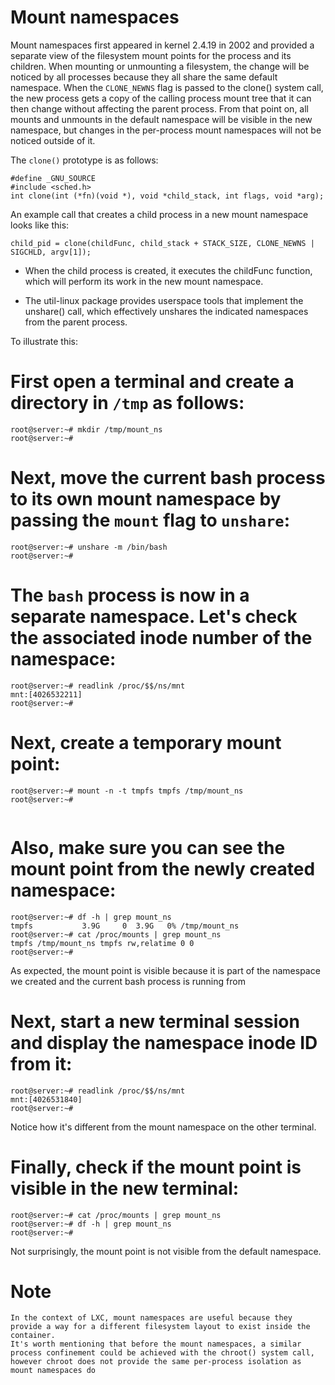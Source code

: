 # Mount namespaces

Mount namespaces first appeared in kernel 2.4.19 in 2002 and provided a separate view of the filesystem mount points for the process and its children. 
When mounting or unmounting a filesystem, the change will be noticed by all processes because they all share the same default namespace. When the `CLONE_NEWNS`
flag is passed to the clone() system call, the new process gets a copy of the calling process mount tree that it can then change without affecting 
the parent process. From that point on, all mounts and unmounts in the default namespace will be visible in the new namespace, but changes in the per-process 
mount namespaces will not be noticed outside of it.

The `clone()` prototype is as follows:

```
#define _GNU_SOURCE 
#include <sched.h> 
int clone(int (*fn)(void *), void *child_stack, int flags, void *arg); 

```

An example call that creates a child process in a new mount namespace looks like this:
```
child_pid = clone(childFunc, child_stack + STACK_SIZE, CLONE_NEWNS | SIGCHLD, argv[1]); 

```
- When the child process is created, it executes the childFunc function, which will perform its work in the new mount namespace.

- The util-linux package provides userspace tools that implement the unshare() call, which effectively unshares the indicated namespaces from the parent process.

To illustrate this:

# First open a terminal and create a directory in `/tmp` as follows:
```
root@server:~# mkdir /tmp/mount_ns
root@server:~#

```
# Next, move the current bash process to its own mount namespace by passing the `mount` flag to `unshare`:

```
root@server:~# unshare -m /bin/bash
root@server:~#

```
# The `bash` process is now in a separate namespace. Let's check the associated inode number of the namespace:

```
root@server:~# readlink /proc/$$/ns/mnt
mnt:[4026532211]
root@server:~#

```
# Next, create a temporary mount point:

```
root@server:~# mount -n -t tmpfs tmpfs /tmp/mount_ns
root@server:~#


```

# Also, make sure you can see the mount point from the newly created namespace:

```
root@server:~# df -h | grep mount_ns
tmpfs           3.9G     0  3.9G   0% /tmp/mount_ns
root@server:~# cat /proc/mounts | grep mount_ns
tmpfs /tmp/mount_ns tmpfs rw,relatime 0 0
root@server:~#

```
 As expected, the mount point is visible because it is part of the namespace we created and the current bash process is running from
 # Next, start a new terminal session and display the namespace inode ID from it:

```
root@server:~# readlink /proc/$$/ns/mnt
mnt:[4026531840]
root@server:~#

```
Notice how it's different from the mount namespace on the other terminal.
# Finally, check if the mount point is visible in the new terminal:
```
root@server:~# cat /proc/mounts | grep mount_ns
root@server:~# df -h | grep mount_ns
root@server:~#

```

Not surprisingly, the mount point is not visible from the default namespace.

# Note
```
In the context of LXC, mount namespaces are useful because they provide a way for a different filesystem layout to exist inside the container. 
It's worth mentioning that before the mount namespaces, a similar process confinement could be achieved with the chroot() system call,
however chroot does not provide the same per-process isolation as mount namespaces do
```

